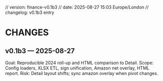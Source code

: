// version: finance-v0.1b3
// date: 2025-08-27 15:03 Europe/London
// changelog: v0.1b3 entry

# CHANGES

## v0.1b3 — 2025-08-27
Goal: Reproducible 2024 roll-up and HTML comparison to Detail.
Scope: Config loaders, XLSX ETL, sign unification, Amazon net overlay, HTML report.
Risk: Detail layout shifts; sync amazon overlay when pivot changes.
